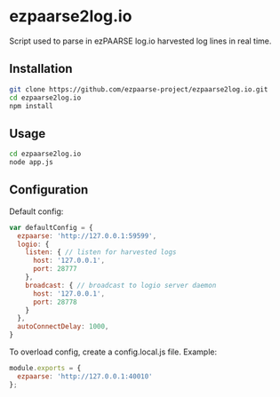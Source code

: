 # ezpaarse2log.io

Script used to parse in ezPAARSE log.io harvested log lines in real time.

## Installation

```bash
git clone https://github.com/ezpaarse-project/ezpaarse2log.io.git
cd ezpaarse2log.io
npm install
```

## Usage

```bash
cd ezpaarse2log.io
node app.js
```

## Configuration

Default config:
```javascript
var defaultConfig = {
  ezpaarse: 'http://127.0.0.1:59599',
  logio: {
    listen: { // listen for harvested logs
      host: '127.0.0.1',
      port: 28777
    },
    broadcast: { // broadcast to logio server daemon
      host: '127.0.0.1',
      port: 28778
    }
  },
  autoConnectDelay: 1000,
}
```

To overload config, create a config.local.js file.
Example:
```javascript
module.exports = {
  ezpaarse: 'http://127.0.0.1:40010'
};
```
